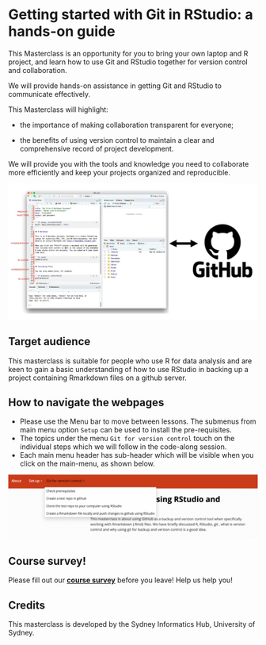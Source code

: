 
# Getting started with Git in RStudio: a hands-on guide


This Masterclass is an opportunity for you to bring your own laptop and R project, and learn how to use Git and RStudio together for version control and collaboration.

We will provide hands-on assistance in getting Git and RStudio to communicate effectively.

This Masterclass will highlight:

-   the importance of making collaboration transparent for everyone;

-   the benefits of using version control to maintain a clear and comprehensive record of project development.

We will provide you with the tools and knowledge you need to collaborate more efficiently and keep your projects organized and reproducible.

![](/fig/about.png)

## Target audience

This masterclass is suitable for people who use R for data analysis and are keen to gain a basic understanding of how to use RStudio in backing up a project containing Rmarkdown files on a github server.

## How to navigate the webpages 

-   Please use the Menu bar to move between lessons. The submenus from main menu option `Setup` can be used to install the pre-requisites.
-   The topics under the menu `Git for version control` touch on the individual steps which we will follow in the code-along session.
-   Each main menu header has sub-header which will be visible when you click on the main-menu, as shown below.

![](/fig/Menubar.png)

## Course survey!

Please fill out our [**course survey**](https://redcap.sydney.edu.au/surveys/?s=FJ33MYNCRR&training=63&training_date=2023-04-27) before you leave! Help us help you!

## Credits

This masterclass is developed by the Sydney Informatics Hub, University of Sydney.
